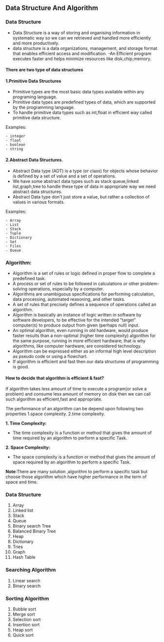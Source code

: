 ## Data Structure And Algorithm


### Data Structure
- Data Structure is a way of storing and organising information
in systematic way so we can we retrieved and handled more efficiently and more productively.
- data structure is a data organizations, management, and storage format that enables efficient access and modification.
-An Efficient program executes faster and helps minimize resources like disk,chip,memory.

#### There are two type of data structures

#### 1.Primitive Data Structures
- Primitive types are the most basic data types available within any programing language.
- Primitive data types are predefined types of data, which are supported by the programming language.
- To handle primitive data types such as int,float in efficient way called primitive data structure.

Examples:
```
- integer
- float
- boolean
- string
```

#### 2.Abstract Data Structures.
- Abstract Data type (ADT) is a type (or class) for objects whose behavior is defined by a set of value and a set of operations.
- We have some abstract data types such as stack queue,linked list,graph,tree to handle these type of data in appropriate way we need abstract data structures.
- Abstract Data type don't just store a value, but rather a collection of values in various formats.

Examples:
```
- Array
- List
- Stack
- Tuple
- Dictionary
- Set
- Files
- Queue
```


### Algorithm:
- Algorithm is a set of rules or logic defined in proper flow to complete a predefined task.
- A process or set of rules to be followed in calculations or other problem-solving operations, especially by a computer.
- Algorithms are unambiguous specifications for performing calculation, data processing, automated reasoning, and other tasks.
- A set of rules that precisely defines a sequence of operations called an algorithm.
- Algorithm is basically an instance of logic written in software by software developers, to be effective for the intended "target" computer(s) to produce output from given (perhaps null) input.
- An optimal algorithm, even running in old hardware, would produce faster results than a non-optimal (higher time complexity) algorithm for the same purpose, running in more efficient hardware; 
that is why algorithms, like computer hardware, are considered technology.
- Algorithm can be expressed either as an informal high level description as pseudo code or using a flowchart. 
- If algorithm is efficient and fast then our data structures of programming is good.

#### How to decide that algorithm is efficient & fast?
If algorithm takes less amount of time to execute a program(or solve a problem) and consume less amount of memory on disk then
we can call such algorithm as efficient,fast and appropriate.

The performance of an algorithm can be depend upon following two properties
1.space complexity.
2.time complexity.


**1. Time Complexity:**
- The time complexity is a function or method that gives the amount of time required by an algorithm to perform a specific Task.

**2. Space Complexity:**
- The space complexity is a function or method that gives the amount of space required by an algorithm to perform a specific Task.

**Note**:There are many solution ,algorithm to perform a specific task  but choose those algorithm which have higher performance in the term of space and time.


### Data Structure

1. Array
2. Linked list
3. Stack
4. Queue
5. Binary search Tree
6. Balanced Binary Tree
7. Heap
8. Dictionary
9. Tries
10. Graph
11. Hash Table


### Searching Algorithm

1. Linear search
2. Binary search


### Sorting Algorithm

1. Bubble sort
2. Merge sort
3. Selection sort
4. Insertion sort
5. Heap sort
6. Quick sort
